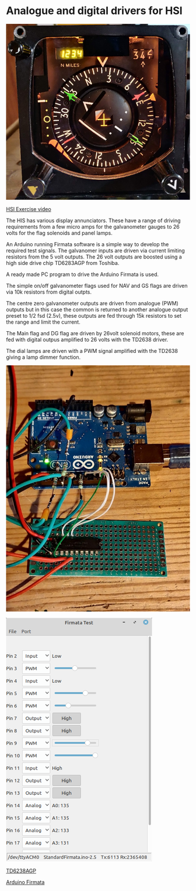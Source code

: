 # Analogue and digital drivers for HSI

![HSI Exercised](./images/HSI-exercised.jpg)

[HSI Exercise video](https://www.youtube.com/watch?v=QJEtBS4G71U)

The HIS has various display annunciators. These have a range of driving requirements from a few micro amps for the galvanometer gauges to 26 volts for the flag solenoids and panel lamps.

An Arduino running Firmata software is a simple way to develop the required test signals. The galvanomer inputs are driven via current limiting resistors from the 5 volt outputs. The 26 volt outputs are boosted using a high side drive chip TD6283AGP from Toshiba.

A ready made PC program to drive the Arduino Firmata is used. 

The simple on/off galvanometer flags used for NAV and GS flags are driven via 10k resistors from digital outpts.

The centre zero galvanometer outputs are driven from analogue (PWM) outputs but in this case the common is returned to another analogue output preset to 1/2 fsd (2.5v), these outputs are fed through 15k resistors to set the range and limit the current.

The Main flag and DG flag are driven by 26volt solenoid motors, these are fed with digital outpus amplified to 26 volts with the TD2638 driver.

The dial lamps are driven with a PWM signal amplified with the TD2638 giving a lamp dimmer function.

![Arduino TD6278](./images/arduino-td6278.jpg)

![Firmata test](./images/firmata-test.png)

[TD6238AGP](./documents/TD62783AGP.pdf)

[Arduino Firmata](http://firmata.org/wiki/Main_Page)

